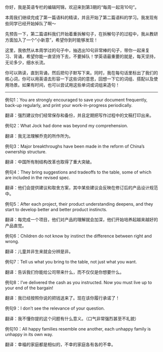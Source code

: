 你好，我是英语专栏的编辑阿锦，欢迎来到第3期的“每周一起背10句”。

本周我们继续完成了第一篇语料的精读，并且开始了第二篇语料的学习。我发现有些同学已经开始掉队了啊～

先预告一下，第二篇语料我们开始着重拆解句子，在拆解句子的过程中，我从教研方面加入了一个“小新意”，希望你到时能够发现！

这里，我依然从本周学过的句子中，抽选出10句非常棒的句子，带你一起来复习、背诵，希望你能一直坚持下去，不要掉队！学英语最重要的就是，每天坚持，无论多少，细水长流。

你可以熟读，直到背诵，然后把句子默写下来。同时，我在每句话里标出了我们的核心词，你可以用英语去形容一下这些词的意思，回想一下它的词组、搭配以及使用场景。如果有时间，也可以尝试用这些单词或词组来造句！

* * *

例句1：You are strongly encouraged to save your document frequently, back-up regularly, and print your work-in-progress periodically.

翻译：强烈建议你们经常保存和备份，并且定期把写作过程中的文稿打印出来。

例句2：What Jock had done was beyond my comprehension.

翻译：我无法理解乔克的所作所为。

例句3：Major breakthroughs have been made in the reform of China’s ownership structure.

翻译：中国所有制结构改革也取得了重大突破。

例句4：They bring suggestions and tradeoffs to the table, some of which are included in the revised spec.

翻译：他们会提供建议和取舍方案，其中某些建议会反映在修订后的产品设计规范中。

例句5：After each project, their product understanding deepens, and they start to develop better and better product instincts.

翻译：每完成一个项目，他们对产品的理解就会加深，他们开始培养起越来越好的产品直觉。

例句6：Children do not know by instinct the difference between right and wrong.

翻译：儿童并非生来就会分辨是非。

例句7：Tell us what you bring to the table, not just what you want.

翻译：告诉我们你能给公司带来什么，而不仅仅是你想要什么。

例句8：I’ve delivered the cash as you instructed. Now you must live up to your end of the bargain!

翻译：我已经按照你说的把钱送来了。现在该你履行承诺了！

例句9：I don’t see the relevance of your question.

翻译：我不懂你提的这个问题有什么意义。（口气非常强烈甚至不礼貌）

例句10：All happy families resemble one another, each unhappy family is unhappy in its own way.

翻译：幸福的家庭都是相似的，不幸的家庭各有各的不幸。